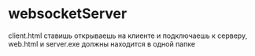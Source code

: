 # websocketServer
client.html ставишь открываешь на клиенте и подключаешь к серверу, web.html и server.exe должны находится в одной папке

